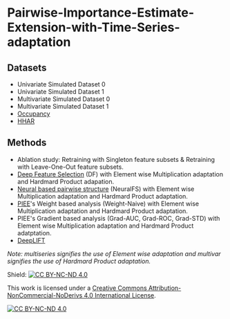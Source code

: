 # Pairwise-Importance-Estimate-Extension-with-Time-Series-adaptation

## Datasets
- Univariate Simulated Dataset 0
- Univariate Simulated Dataset 1
- Multivariate Simulated Dataset 0
- Multivariate Simulated Dataset 1
- [Occupancy](https://archive.ics.uci.edu/dataset/357/occupancy+detection)
- [HHAR](http://archive.ics.uci.edu/ml/datasets/heterogeneity+activity+recognition)

## Methods
- Ablation study: Retraining with Singleton feature subsets & Retraining with Leave-One-Out feature subsets.
- [Deep Feature Selection](https://www.researchgate.net/publication/271329170_Deep_feature_selection_Theory_and_application_to_identify_enhancers_and_promoters) (DF) with Element wise Multiplication adaptation and Hardmard Product adapation.
- [Neural based pairwise structure](https://www.sciencedirect.com/science/article/pii/S0950705120304238) (NeuralFS) with Element wise Multiplication adaptation and Hardmard Product adaptation.
- [PIEE](https://pmc.ncbi.nlm.nih.gov/articles/PMC11464895/)'s Weight based analysis (Weight-Naive) with Element wise Multiplication adaptation and Hardmard Product adaptation.
- PIEE's Gradient based analysis (Grad-AUC, Grad-ROC, Grad-STD) with Element wise Multiplication adaptation and Hardmard Product adatptation.
- [DeepLIFT](https://arxiv.org/abs/1704.02685)

*Note: multiseries signifies the use of Element wise adaptation and multivar signifies the use of Hardmard Product adaptation.*

Shield: [![CC BY-NC-ND 4.0][cc-by-nc-nd-shield]][cc-by-nc-nd]

This work is licensed under a
[Creative Commons Attribution-NonCommercial-NoDerivs 4.0 International License][cc-by-nc-nd].

[![CC BY-NC-ND 4.0][cc-by-nc-nd-image]][cc-by-nc-nd]

[cc-by-nc-nd]: http://creativecommons.org/licenses/by-nc-nd/4.0/
[cc-by-nc-nd-image]: https://licensebuttons.net/l/by-nc-nd/4.0/88x31.png
[cc-by-nc-nd-shield]: https://img.shields.io/badge/License-CC%20BY--NC--ND%204.0-lightgrey.svg
